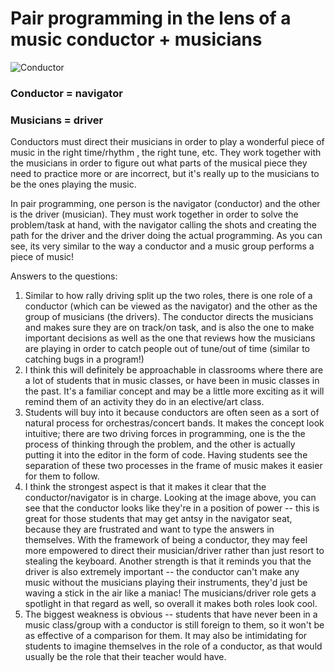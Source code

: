 # Pair programming in the lens of a music conductor + musicians

![Conductor](https://support.musicgateway.com/wp-content/uploads/2021/01/Copy-of-800-x-500-Blog-Post-39-2.png)

### Conductor = navigator  
### Musicians = driver
  
  
Conductors must direct their musicians in order to play a wonderful piece of music in the right time/rhythm , the right tune, etc. 
They work together with the musicians in order to figure out what parts of the musical piece they need to practice more or are incorrect, but it's really up to the musicians to be the ones playing the music.  
  
In pair programming, one person is the navigator (conductor) and the other is the driver (musician). They must work together in order to solve the problem/task at hand, 
with the navigator calling the shots and creating the path for the driver and the driver doing the actual programming. As you can see, its very similar to the way a conductor and a music group performs a piece of music!  


Answers to the questions:    
1. Similar to how rally driving split up the two roles, there is one role of a conductor (which can be viewed as the navigator) and the other as the group of musicians (the drivers). The conductor directs the musicians and makes sure they are on track/on task, and is also the one to make 
important decisions as well as the one that reviews how the musicians are playing in order to catch people out of tune/out of time (similar to catching bugs in a program!)  
2. I think this will definitely be approachable in classrooms where there are a lot of students that in music classes, or have been in music classes in the past. It's a familiar concept and may be a little more exciting as it will remind them of an activity they do in an elective/art class.
3. Students will buy into it because conductors are often seen as a sort of natural process for orchestras/concert bands.
It makes the concept look intuitive; there are two driving forces in programming, one is the the process of thinking through the problem, and the other is actually putting it into the editor in the form of code. Having students see the separation of these two processes in the frame of music makes it easier for them to follow.
4. I think the strongest aspect is that it makes it clear that the conductor/navigator is in charge. Looking at the image above, you can see that the conductor looks like they're in a position of power -- 
this is great for those students that may get antsy in the navigator seat, because they are frustrated and want to type the answers in themselves. With the framework of being a conductor, they may feel more empowered to direct their musician/driver rather than just resort to stealing the keyboard.
Another strength is that it reminds you that the driver is also extremely important -- the conductor can't make any music without the musicians playing their instruments, they'd just be waving a stick in the air like a maniac! The musicians/driver role gets a spotlight in that regard as well, so overall it makes both roles look cool.
5. The biggest weakness is obvious -- students that have never been in a music class/group with a conductor is still foreign to them, so it won't be as effective of a comparison for them. 
It may also be intimidating for students to imagine themselves in the role of a conductor, as that would usually be the role that their teacher would have.


